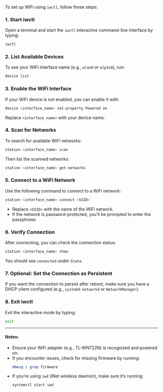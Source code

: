 To set up WiFi using `iwctl`, follow these steps:

### 1. **Start iwctl**
   Open a terminal and start the `iwctl` interactive command-line interface by typing:
   ```bash
   iwctl
   ```

### 2. **List Available Devices**
   To see your WiFi interface name (e.g., `wlan0` or `wlp3s0`), run:
   ```bash
   device list
   ```

### 3. **Enable the WiFi Interface**
   If your WiFi device is not enabled, you can enable it with:
   ```bash
   device <interface_name> set-property Powered on
   ```
   Replace `<interface_name>` with your device name.

### 4. **Scan for Networks**
   To search for available WiFi networks:
   ```bash
   station <interface_name> scan
   ```
   Then list the scanned networks:
   ```bash
   station <interface_name> get-networks
   ```

### 5. **Connect to a WiFi Network**
   Use the following command to connect to a WiFi network:
   ```bash
   station <interface_name> connect <SSID>
   ```
   - Replace `<SSID>` with the name of the WiFi network.
   - If the network is password-protected, you’ll be prompted to enter the passphrase.

### 6. **Verify Connection**
   After connecting, you can check the connection status:
   ```bash
   station <interface_name> show
   ```
   You should see `connected` under `State`.

### 7. **Optional: Set the Connection as Persistent**
   If you want the connection to persist after reboot, make sure you have a DHCP client configured (e.g., `systemd-networkd` or `NetworkManager`).

### 8. **Exit iwctl**
   Exit the interactive mode by typing:
   ```bash
   exit
   ```

---

#### Notes:
- Ensure your WiFi adapter (e.g., TL-WN722N) is recognized and powered on.
- If you encounter issues, check for missing firmware by running:
  ```bash
  dmesg | grep firmware
  ```
- If you’re using `iwd` (iNet wireless daemon), make sure it’s running:
  ```bash
  systemctl start iwd
  ```
